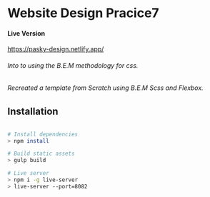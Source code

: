 # Website Design Pracice7

#### Live Version

https://pasky-design.netlify.app/

###### Into to using the B.E.M methodology for css.

###### Recreated a template from Scratch using B.E.M Scss and Flexbox.

## Installation

```bash

# Install dependencies
> npm install

# Build static assets
> gulp build

# Live server
> npm i -g live-server
> live-server --port=8082

```

